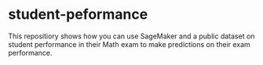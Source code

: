 # student-peformance
This repositiory shows how you can use SageMaker and a public dataset on student performance in their Math exam to make predictions on their exam performance.
